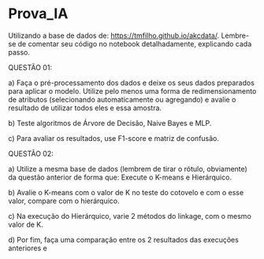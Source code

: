 # Prova_IA

Utilizando a base de dados de:  https://tmfilho.github.io/akcdata/. Lembre-se de comentar seu código no notebook detalhadamente, explicando cada passo.

QUESTÃO 01:

a) Faça o pré-processamento dos dados e deixe os seus dados preparados para aplicar o modelo.
Utilize pelo menos uma forma de redimensionamento de atributos (selecionando automaticamente ou agregando) e avalie o resultado de utilizar todos eles e essa amostra.  

b) Teste algoritmos de Árvore de Decisão, Naive Bayes e MLP. 

c) Para avaliar os resultados,  use F1-score e matriz de confusão.

QUESTÃO 02:

a) Utilize a mesma base de dados (lembrem de tirar o rótulo, obviamente) da questão anterior de forma que:
Execute o K-means e Hierárquico.

b) Avalie o K-means com o valor de K no teste do cotovelo e com o esse valor, compare com o hierárquico.

c) Na execução do Hierárquico, varie 2 métodos do linkage, com o mesmo valor de K.

d) Por fim, faça uma comparação entre os 2 resultados das execuções anteriores e 
